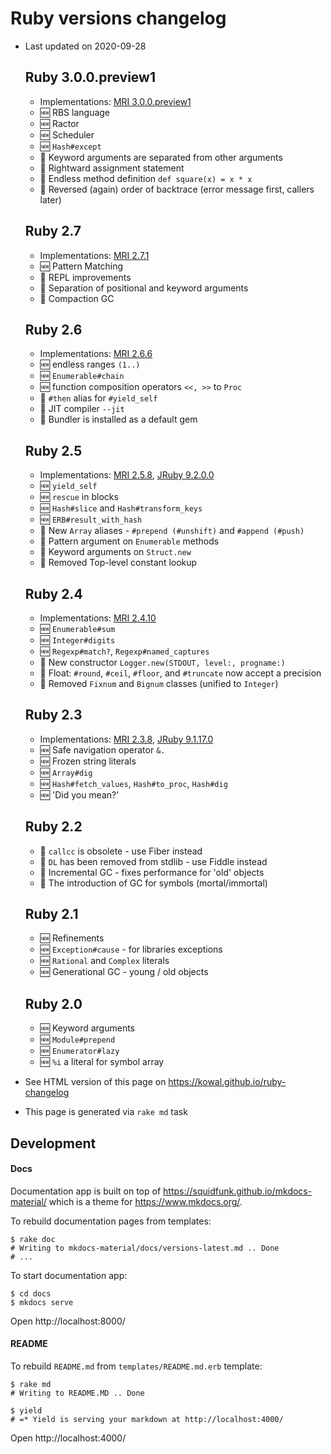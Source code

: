 # Ruby versions changelog

* Last updated on 2020-09-28


  ## Ruby 3.0.0.preview1

  * Implementations: [MRI 3.0.0.preview1](https://www.ruby-lang.org/en/news/2020/09/25/ruby-3-0-0-preview1-released/)  
  * :new: RBS language
  * :new: Ractor
  * :new: Scheduler
  * :new: <code>Hash#except</code>
  * :arrows_counterclockwise: Keyword arguments are separated from other arguments
  * :arrows_counterclockwise: Rightward assignment statement
  * :arrows_counterclockwise: Endless method definition <code>def square(x) = x * x</code>
  * :arrows_counterclockwise: Reversed (again) order of backtrace (error message first, callers later)
  
  ## Ruby 2.7

  * Implementations: [MRI 2.7.1](https://www.ruby-lang.org/en/news/2020/03/31/ruby-2-7-1-released/)  
  * :new: Pattern Matching
  * :arrows_counterclockwise: REPL improvements
  * :arrows_counterclockwise: Separation of positional and keyword arguments
  * :gem: Compaction GC
  
  ## Ruby 2.6

  * Implementations: [MRI 2.6.6](https://www.ruby-lang.org/en/news/2020/03/31/ruby-2-6-6-released/)  
  * :new: endless ranges <code>(1..)</code>
  * :new: <code>Enumerable#chain</code>
  * :new: function composition operators <code><<, >></code> to <code>Proc</code>
  * :arrows_counterclockwise: <code>#then</code> alias for <code>#yield_self</code>
  * :gem: JIT compiler <code>--jit</code>
  * :gem: Bundler is installed as a default gem
  
  ## Ruby 2.5

  * Implementations: [MRI 2.5.8](https://www.ruby-lang.org/en/news/2020/03/31/ruby-2-5-8-released/), [JRuby 9.2.0.0](https://www.jruby.org/2018/05/24/jruby-9-2-0-0)  
  * :new: <code>yield_self</code>
  * :new: <code>rescue</code> in blocks
  * :new: <code>Hash#slice</code> and <code>Hash#transform_keys</code>
  * :new: <code>ERB#result_with_hash</code>
  * :arrows_counterclockwise: New <code>Array</code> aliases - <code>#prepend (#unshift)</code> and <code>#append (#push)</code>
  * :arrows_counterclockwise: Pattern argument on <code>Enumerable</code> methods
  * :arrows_counterclockwise: Keyword arguments on <code>Struct.new</code>
  * :arrows_counterclockwise: Removed Top-level constant lookup
  
  ## Ruby 2.4

  * Implementations: [MRI 2.4.10](https://www.ruby-lang.org/en/news/2020/03/31/ruby-2-4-10-released/)  
  * :new: <code>Enumerable#sum</code>
  * :new: <code>Integer#digits</code>
  * :new: <code>Regexp#match?</code>, <code>Regexp#named_captures</code>
  * :arrows_counterclockwise: New constructor <code>Logger.new(STDOUT, level:, progname:)</code>
  * :arrows_counterclockwise: Float: <code>#round</code>, <code>#ceil</code>, <code>#floor</code>, and <code>#truncate</code> now accept a precision
  * :put_litter_in_its_place: Removed <code>Fixnum</code> and <code>Bignum</code> classes (unified to <code>Integer</code>)
  
  ## Ruby 2.3

  * Implementations: [MRI 2.3.8](https://www.ruby-lang.org/en/news/2018/10/17/ruby-2-3-8-released), [JRuby 9.1.17.0](https://www.jruby.org/2018/04/23/jruby-9-1-17-0)  
  * :new: Safe navigation operator <code>&.</code>
  * :new: Frozen string literals
  * :new: <code>Array#dig</code>
  * :new: <code>Hash#fetch_values</code>, <code>Hash#to_proc</code>, <code>Hash#dig</code>
  * :new: 'Did you mean?'
  
  ## Ruby 2.2

  * :put_litter_in_its_place: <code>callcc</code> is obsolete - use Fiber instead
  * :put_litter_in_its_place: <code>DL</code> has been removed from stdlib - use Fiddle instead
  * :gem: Incremental GC - fixes performance for 'old' objects
  * :gem: The introduction of GC for symbols (mortal/immortal)
  
  ## Ruby 2.1

  * :new: Refinements
  * :new: <code>Exception#cause</code> - for libraries exceptions
  * :new: <code>Rational</code> and <code>Complex</code> literals
  * :new: Generational GC - young / old objects
  
  ## Ruby 2.0

  * :new: Keyword arguments
  * :new: <code>Module#prepend</code>
  * :new: <code>Enumerator#lazy</code>
  * :new: <code>%i</code> a literal for symbol array
  
* See HTML version of this page on https://kowal.github.io/ruby-changelog
* This page is generated via `rake md` task

## Development

#### Docs

Documentation app is built on top of https://squidfunk.github.io/mkdocs-material/ which is a theme for https://www.mkdocs.org/.


To rebuild documentation pages from templates:

    $ rake doc
    # Writing to mkdocs-material/docs/versions-latest.md .. Done
    # ...

To start documentation app:

    $ cd docs
    $ mkdocs serve

Open http://localhost:8000/

#### README

To rebuild `README.md` from `templates/README.md.erb` template:

    $ rake md
    # Writing to README.MD .. Done

    $ yield
    # =* Yield is serving your markdown at http://localhost:4000/

Open http://localhost:4000/
